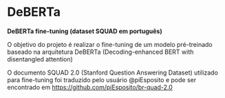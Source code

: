 # DeBERTa
**DeBERTa fine-tuning (dataset SQUAD em português)**

O objetivo do projeto é realizar o fine-tuning de um modelo pré-treinado baseado na arquitetura DeBERTa (Decoding-enhanced BERT with disentangled attention)

O documento SQUAD 2.0 (Stanford Question Answering Dataset) utilizado para fine-tuning foi traduzido pelo usuário @piEsposito e pode ser encontrado em https://github.com/piEsposito/br-quad-2.0
